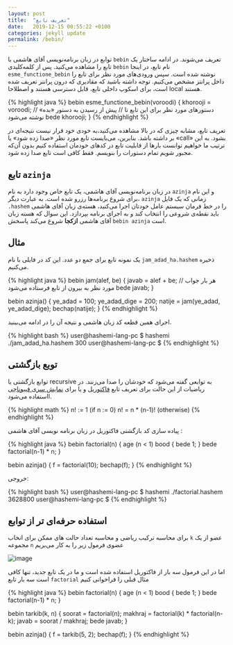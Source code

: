 ```yaml
---
layout: post
title:  "تعریف تابع"
date:   2019-12-15 00:55:22 +0100
categories: jekyll update
permalink: /bebin/
---
```

توابع در زبان برنامه‌نویسی آقای هاشمی با `bebin` تعریف می‌شوند.
در ادامه ساختار یک تابع را مشاهده می‌کنید.
پس از کلمه‌کلیدی `bebin` نام تابع، در اینجا `esme_functione_bebin` نوشته شده است. 
سپس ورودی‌های مورد نظر برای تابع را داخل پرانتز مشخص می‌کنیم. 
توجه داشته باشید که مقادیری که درون پرانتز تعریف شده است، برای اسکوپ داخلی تابع، قابل دسترسی هستند و اصطلاحا local هستند. 

{% highlight java %}
bebin esme_functione_bebin(voroodi) {
    khorooji = voroodi; 
    //    دستورهای مورد نظر برای این تابع تا 
    //    پیش از رسیدن به دستور «بده» نوشته می‌شود
    bede khorooji;
}
{% endhighlight %} 

تعریف تابع، مشابه چیزی که در بالا مشاهده می‌کنید،‌به خودی خود قرار نیست نتیجه‌ای در بر داشته باشد. بنابرین، می‌بایست تابع مورد نظر «صدا زده شود» یا «call» بشود. 
به این ترتیب ما خواهیم توانست بارها از قابلیت تابع در کدهای خودمان استفاده کنیم بدون آن‌که مجبور شویم تمام دستورات را بنویسم. فقط کافی است تابع صدا زده شود. 

## تابع `azinja`

در زبان برنامه‌نویسی آقای هاشمی، یک تابع خاص وجود دارد به نام `azinja` و این نام برای شروع برنامه‌ها رزرو شده است. 
به عبارت دیگر، `azinja` زمانی که یک فایل `.hashem` را در خط فرمان سیستم عامل خودتان اجرا می‌کنید، هسته‌ی زبان آقای هاشمی باید نقطه‌ی شروعی را انتخاب کند و به اجرای 
برنامه بپردازد. این سوال که هسته زبان آقای هاشمی **ازکجا** شروع می‌کند پاسخش `bebin azinja` است.

## مثال

یک نمونه تابع برای جمع دو عدد. این کد در فایلی با نام `jam_adad_ha.hashem` ذخیره می‌کنیم.

{% highlight java %}
bebin jam(alef, be) {
    javab = alef + be; 
    // هر بار جواب مورد نظر به بیرون از تابع فرستاده می‌شود
    bede javab;
}

bebin azinja() {
    ye_adad = 100;
    ye_adad_dige = 200;
    natije = jam(ye_adad, ye_adad_dige);
    bechap(natije);
}
{% endhighlight %} 

اجرای همین قطعه کد زبان هاشمی و نتیجه آن را در ادامه می‌بینید.

{% highlight bash %}
user@hashemi-lang-pc $ hashemi ./jam_adad_ha.hashem
300
user@hashemi-lang-pc $
{% endhighlight %}


## توبع بازگشتی

توابع بازگشتی یا recursive به توابعی گفته می‌شود که خودشان را صدا می‌زنند. 
در ریاضیات از این حالت برای تعریف تابع
 [فاکتوریل](https://fa.wikipedia.org/wiki/%D9%81%D8%A7%DA%A9%D8%AA%D9%88%D8%B1%DB%8C%D9%84)
  و یا برای 
  [نمایش سری فیبوناچی ](https://fa.wikipedia.org/wiki/%D8%A7%D8%B9%D8%AF%D8%A7%D8%AF_%D9%81%DB%8C%D8%A8%D9%88%D9%86%D8%A7%DA%86%DB%8C)
  ااستفاده می‌شود. 


{% highlight math %}
n! := 1             (if n := 0)
n! = n * (n-1)!     (otherwise)
{% endhighlight %}

پیاده سازی کد بازگشتی فاکتوریل در زبان برنامه نویسی آقای هاشمی :

{% highlight java %}
bebin factorial(n) {
   age (n < 1) bood {
      bede 1;
   }
   bede factorial(n-1) * n;
}

bebin azinja() {
    f = factorial(10);
    bechap(f);
}
{% endhighlight %} 

خروجی: 

{% highlight bash %}
user@hashemi-lang-pc $ hashemi ./factorial.hashem
3628800
user@hashemi-lang-pc $
{% endhighlight %}


## استفاده حرفه‌ای تر از توابع

برای محاسبه ترکیب ریاضی و محاسبه تعداد حالت های ممکن برای انخاب `k` عضو از یک مجموعه `n`  عضوی فرمول زیر را به کار می‌بریم 


![image](https://wikimedia.org/api/rest_v1/media/math/render/svg/3221a94c3c11b3dd8417d1db9005d0a7303c07dd)

اما در این فرمول سه بار از فاکتوریل استفاده شده است و ما در یک تابع جدید، تنها کافی است سه بار تابع `factorial` مثال قبلی را فراخوانی کنیم

{% highlight java %}
bebin factorial(n) {
   age (n < 1) bood {
      bede 1;
   }
   bede factorial(n-1) * n;
}

bebin tarkib(k, n) {
    soorat = factorial(n);
    makhraj = factorial(k) * factorial(n-k);
    javab = soorat / makhraj;
    bede javab;
}

bebin azinja() {
    f = tarkib(5, 2);
    bechap(f);
}
{% endhighlight %} 
